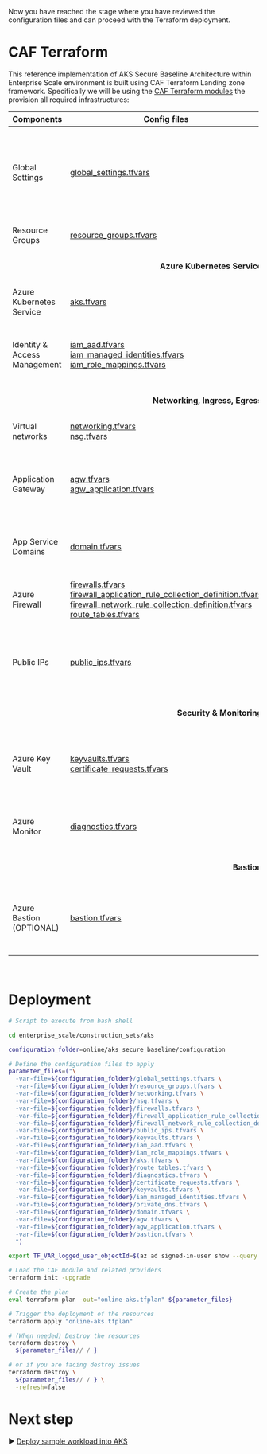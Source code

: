 Now you have reached the stage where you have reviewed the configuration files and can proceed with the Terraform deployment.

# CAF Terraform

This reference implementation of AKS Secure Baseline Architecture within Enterprise Scale environment is built using CAF Terraform Landing zone framework. Specifically we will be using the [CAF Terraform modules](https://github.com/aztfmod/terraform-azurerm-caf) the provision all required infrastructures:


| Components                                                                                              | Config files                                                 | Description|
|-----------------------------------------------------------|------------------------------------------------------------|------------------------------------------------------------|
| Global Settings |[global_settings.tfvars](configuration/global_settings.tfvars) | Primary Region setting. Changing this will redeploy the whole stack to another Region|
| Resource Groups | [resource_groups.tfvars](./configuration/resource_groups.tfvars)| Resource groups configs |
||<p align="end">**Azure Kubernetes Service**</p>| |
| Azure Kubernetes Service | [aks.tfvars](./configuration/agw.tfvars) | AKS addons, version, nodepool configs |
| Identity & Access Management | [iam_aad.tfvars](./configuration/iam_aad.tfvars) <br /> [iam_managed_identities.tfvars](./configuration/iam_managed_identities.tfvars) <br /> [iam_role_mappings.tfvars](./configuration/iam_role_mappings.tfvars)| AAD admin group, User Managed Identities & Role Assignments |
||<p align="end">**Networking, Ingress, Egress**</p>| |
| Virtual networks | [networking.tfvars](./configuration/networking.tfvars) <br /> [nsg.tfvars](./configuration/nsg.tfvars)| CIDRs, Subnets, NSGs configs |
| Application Gateway | [agw.tfvars](./configuration/agw.tfvars) <br /> [agw_application.tfvars](./configuration/agw_application.tfvars) <br />| Application Gateway WAF v2 Configs with aspnetapp workload settings |
| App Service Domains | [domain.tfvars](./configuration/domain.tfvars) | Public domain to be used in Application Gateway |
| Azure Firewall  | [firewalls.tfvars](./configuration/firewalls.tfvars) <br /> [firewall_application_rule_collection_definition.tfvars](./configuration/firewall_application_rule_collection_definition.tfvars) <br /> [firewall_network_rule_collection_definition.tfvars](./configuration/firewall_network_rule_collection_definition.tfvars) <br /> [route_tables.tfvars](./configuration/route_tables.tfvars)  | Azure Firewall for restricting AKS egress traffic|
| Public IPs | [public_ips.tfvars](./configuration/public_ips.tfvars) | Public IPs for Application Gateway, Azure Firewall & Azure Bastion Host |
||<p align="end">**Security & Monitoring**</p>| |
| Azure Key Vault| [keyvaults.tfvars](./configuration/keyvaults.tfvars) <br /> [certificate_requests.tfvars](./configuration/certificate_requests.tfvars) | Key Vault to store Self signed certificate for AKS ingress & Bastion SSH key |
| Azure Monitor | [diagnostics.tfvars](./configuration/diagnostics.tfvars) | Log Analytics Workspace for AKS logs & Prometheus metrics |
||<p align="end">**Bastion**</p>| |
| Azure Bastion (OPTIONAL) | [bastion.tfvars](./configuration/bastion.tfvars) | Azure Bastion Host & Windows VM to view aspnetsample website internally. |

  
<br />

# Deployment

```bash
# Script to execute from bash shell

cd enterprise_scale/construction_sets/aks

configuration_folder=online/aks_secure_baseline/configuration

# Define the configuration files to apply
parameter_files=("\
  -var-file=${configuration_folder}/global_settings.tfvars \
  -var-file=${configuration_folder}/resource_groups.tfvars \
  -var-file=${configuration_folder}/networking.tfvars \
  -var-file=${configuration_folder}/nsg.tfvars \
  -var-file=${configuration_folder}/firewalls.tfvars \
  -var-file=${configuration_folder}/firewall_application_rule_collection_definition.tfvars \
  -var-file=${configuration_folder}/firewall_network_rule_collection_definition.tfvars \
  -var-file=${configuration_folder}/public_ips.tfvars \
  -var-file=${configuration_folder}/keyvaults.tfvars \
  -var-file=${configuration_folder}/iam_aad.tfvars \
  -var-file=${configuration_folder}/iam_role_mappings.tfvars \
  -var-file=${configuration_folder}/aks.tfvars \
  -var-file=${configuration_folder}/route_tables.tfvars \
  -var-file=${configuration_folder}/diagnostics.tfvars \
  -var-file=${configuration_folder}/certificate_requests.tfvars \
  -var-file=${configuration_folder}/keyvaults.tfvars \
  -var-file=${configuration_folder}/iam_managed_identities.tfvars \
  -var-file=${configuration_folder}/private_dns.tfvars \
  -var-file=${configuration_folder}/domain.tfvars \
  -var-file=${configuration_folder}/agw.tfvars \
  -var-file=${configuration_folder}/agw_application.tfvars \
  -var-file=${configuration_folder}/bastion.tfvars \
  ")

export TF_VAR_logged_user_objectId=$(az ad signed-in-user show --query objectId -o tsv)

# Load the CAF module and related providers
terraform init -upgrade

# Create the plan
eval terraform plan -out="online-aks.tfplan" ${parameter_files}

# Trigger the deployment of the resources
terraform apply "online-aks.tfplan"

# (When needed) Destroy the resources
terraform destroy \
  ${parameter_files// / }

# or if you are facing destroy issues
terraform destroy \
  ${parameter_files// / } \
  -refresh=false

```
# Next step

:arrow_forward: [Deploy sample workload into AKS](./03-workload-deploy.md)
